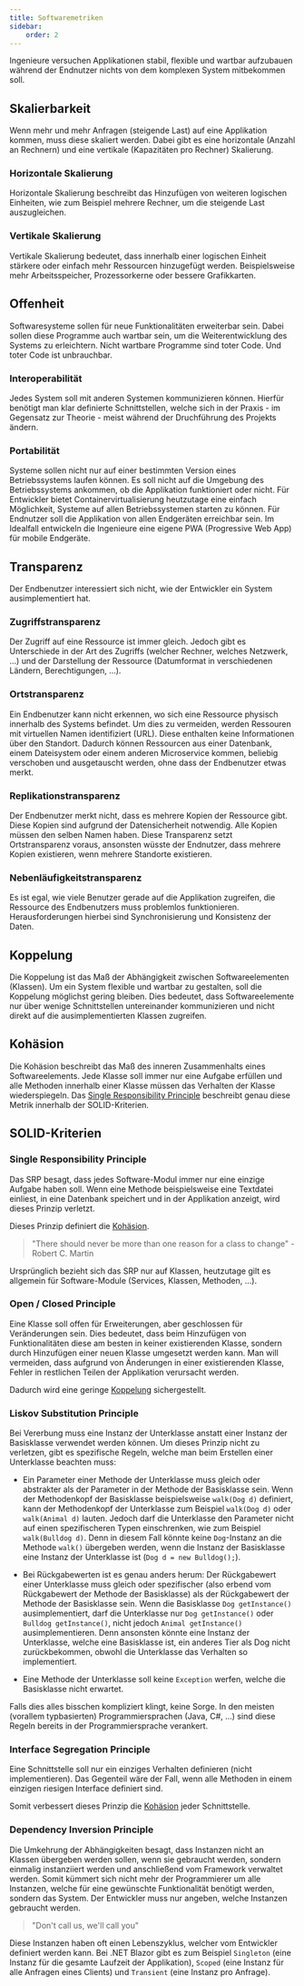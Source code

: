 ```yaml
---
title: Softwaremetriken
sidebar:
    order: 2
---
```


Ingenieure versuchen Applikationen stabil, flexible und wartbar aufzubauen während der Endnutzer nichts von dem komplexen System mitbekommen soll.

## Skalierbarkeit

Wenn mehr und mehr Anfragen (steigende Last) auf eine Applikation kommen, muss diese skaliert werden. Dabei gibt es eine horizontale (Anzahl an Rechnern) und eine vertikale (Kapazitäten pro Rechner) Skalierung.

### Horizontale Skalierung

Horizontale Skalierung beschreibt das Hinzufügen von weiteren logischen Einheiten, wie zum Beispiel mehrere Rechner, um die steigende Last auszugleichen.

### Vertikale Skalierung

Vertikale Skalierung bedeutet, dass innerhalb einer logischen Einheit stärkere oder einfach mehr Ressourcen hinzugefügt werden. Beispielsweise mehr Arbeitsspeicher, Prozessorkerne oder bessere Grafikkarten.

## Offenheit

Softwaresysteme sollen für neue Funktionalitäten erweiterbar sein. Dabei sollen diese Programme auch wartbar sein, um die Weiterentwicklung des Systems zu erleichtern. Nicht wartbare Programme sind toter Code. Und toter Code ist unbrauchbar.

### Interoperabilität

Jedes System soll mit anderen Systemen kommunizieren können. Hierfür benötigt man klar definierte Schnittstellen, welche sich in der Praxis - im Gegensatz zur Theorie - meist während der Druchführung des Projekts ändern.

### Portabilität

Systeme sollen nicht nur auf einer bestimmten Version eines Betriebssystems laufen können. Es soll nicht auf die Umgebung des Betriebssystems ankommen, ob die Applikation funktioniert oder nicht. Für Entwickler bietet Containervirtualisierung heutzutage eine einfach Möglichkeit, Systeme auf allen Betriebssystemen starten zu können. Für Endnutzer soll die Applikation von allen Endgeräten erreichbar sein. Im Idealfall entwickeln die Ingenieure eine eigene PWA (Progressive Web App) für mobile Endgeräte.

## Transparenz

Der Endbenutzer interessiert sich nicht, wie der Entwickler ein System ausimplementiert hat.

### Zugriffstransparenz

Der Zugriff auf eine Ressource ist immer gleich. Jedoch gibt es Unterschiede in der Art des Zugriffs (welcher Rechner, welches Netzwerk, ...) und der Darstellung der Ressource (Datumformat in verschiedenen Ländern, Berechtigungen, ...).

### Ortstransparenz

Ein Endbenutzer kann nicht erkennen, wo sich eine Ressource physisch innerhalb des Systems befindet. Um dies zu vermeiden, werden Ressouren mit virtuellen Namen identifiziert (URL). Diese enthalten keine Informationen über den Standort. Dadurch können Ressourcen aus einer Datenbank, einem Dateisystem oder einem anderen Microservice kommen, beliebig verschoben und ausgetauscht werden, ohne dass der Endbenutzer etwas merkt.

### Replikationstransparenz

Der Endbenutzer merkt nicht, dass es mehrere Kopien der Ressource gibt. Diese Kopien sind aufgrund der Datensicherheit notwendig. Alle Kopien müssen den selben Namen haben. Diese Transparenz setzt Ortstransparenz voraus, ansonsten wüsste der Endnutzer, dass mehrere Kopien existieren, wenn mehrere Standorte existieren.

### Nebenläufigkeitstransparenz

Es ist egal, wie viele Benutzer gerade auf die Applikation zugreifen, die Ressource des Endbenutzers muss problemlos funktionieren. Herausforderungen hierbei sind Synchronisierung und Konsistenz der Daten.

## Koppelung

Die Koppelung ist das Maß der Abhängigkeit zwischen Softwareelementen (Klassen). Um ein System flexible und wartbar zu gestalten, soll die Koppelung möglichst gering bleiben. Dies bedeutet, dass Softwareelemente nur über wenige Schnittstellen untereinander kommunizieren und nicht direkt auf die ausimplementierten Klassen zugreifen.

## Kohäsion

Die Kohäsion beschreibt das Maß des inneren Zusammenhalts eines Softwareelements. Jede Klasse soll immer nur eine Aufgabe erfüllen und alle Methoden innerhalb einer Klasse müssen das Verhalten der Klasse wiederspiegeln. Das [Single Responsibility Principle](#single-responsibility-principle) beschreibt genau diese Metrik innerhalb der SOLID-Kriterien.

## SOLID-Kriterien

### Single Responsibility Principle

Das SRP besagt, dass jedes Software-Modul immer nur eine einzige Aufgabe haben soll. Wenn eine Methode beispielsweise eine Textdatei einliest, in eine Datenbank speichert und in der Applikation anzeigt, wird dieses Prinzip verletzt.

Dieses Prinzip definiert die [Kohäsion](#kohäsion).

> "There should never be more than one reason for a class to change" - Robert C. Martin

Ursprünglich bezieht sich das SRP nur auf Klassen, heutzutage gilt es allgemein für Software-Module (Services, Klassen, Methoden, ...).

### Open / Closed Principle

Eine Klasse soll offen für Erweiterungen, aber geschlossen für Veränderungen sein. Dies bedeutet, dass beim Hinzufügen von Funktionalitäten diese am besten in keiner existierenden Klasse, sondern durch Hinzufügen einer neuen Klasse umgesetzt werden kann. Man will vermeiden, dass aufgrund von Änderungen in einer existierenden Klasse, Fehler in restlichen Teilen der Applikation verursacht werden.

Dadurch wird eine geringe [Koppelung](#koppelung) sichergestellt.

### Liskov Substitution Principle

Bei Vererbung muss eine Instanz der Unterklasse anstatt einer Instanz der Basisklasse verwendet werden können. Um dieses Prinzip nicht zu verletzen, gibt es spezifische Regeln, welche man beim Erstellen einer Unterklasse beachten muss:

-   Ein Parameter einer Methode der Unterklasse muss gleich oder abstrakter als der Parameter in der Methode der Basisklasse sein. Wenn der Methodenkopf der Basisklasse beispielsweise `walk(Dog d)` definiert, kann der Methodenkopf der Unterklasse zum Beispiel `walk(Dog d)` oder `walk(Animal d)` lauten. Jedoch darf die Unterklasse den Parameter nicht auf einen spezifischeren Typen einschrenken, wie zum Beispiel `walk(Bulldog d)`. Denn in diesem Fall könnte keine `Dog`-Instanz an die Methode `walk()` übergeben werden, wenn die Instanz der Basisklasse eine Instanz der Unterklasse ist (`Dog d = new Bulldog();`).

-   Bei Rückgabewerten ist es genau anders herum: Der Rückgabewert einer Unterklasse muss gleich oder spezifischer (also erbend vom Rückgabewert der Methode der Basisklasse) als der Rückgabewert der Methode der Basisklasse sein. Wenn die Basisklasse `Dog getInstance()` ausimplementiert, darf die Unterklasse nur `Dog getInstance()` oder `Bulldog getInstance()`, nicht jedoch `Animal getInstance()` ausimplementieren. Denn ansonsten könnte eine Instanz der Unterklasse, welche eine Basisklasse ist, ein anderes Tier als Dog nicht zurückbekommen, obwohl die Unterklasse das Verhalten so implementiert.

-   Eine Methode der Unterklasse soll keine `Exception` werfen, welche die Basisklasse nicht erwartet.

Falls dies alles bisschen kompliziert klingt, keine Sorge. In den meisten (vorallem typbasierten) Programmiersprachen (Java, C#, ...) sind diese Regeln bereits in der Programmiersprache verankert.

### Interface Segregation Principle

Eine Schnittstelle soll nur ein einziges Verhalten definieren (nicht implementieren). Das Gegenteil wäre der Fall, wenn alle Methoden in einem einzigen riesigen Interface definiert sind.

Somit verbessert dieses Prinzip die [Kohäsion](#kohäsion) jeder Schnittstelle.

### Dependency Inversion Principle

Die Umkehrung der Abhängigkeiten besagt, dass Instanzen nicht an Klassen übergeben werden sollen, wenn sie gebraucht werden, sondern einmalig instanziiert werden und anschließend vom Framework verwaltet werden. Somit kümmert sich nicht mehr der Programmierer um alle Instanzen, welche für eine gewünschte Funktionalität benötigt werden, sondern das System. Der Entwickler muss nur angeben, welche Instanzen gebraucht werden.

> "Don't call us, we'll call you"

Diese Instanzen haben oft einen Lebenszyklus, welcher vom Entwickler definiert werden kann. Bei .NET Blazor gibt es zum Beispiel `Singleton` (eine Instanz für die gesamte Laufzeit der Applikation), `Scoped` (eine Instanz für alle Anfragen eines Clients) und `Transient` (eine Instanz pro Anfrage).

